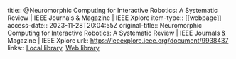title:: @Neuromorphic Computing for Interactive Robotics: A Systematic Review | IEEE Journals & Magazine | IEEE Xplore
item-type:: [[webpage]]
access-date:: 2023-11-28T20:04:55Z
original-title:: Neuromorphic Computing for Interactive Robotics: A Systematic Review | IEEE Journals & Magazine | IEEE Xplore
url:: https://ieeexplore.ieee.org/document/9938437
links:: [Local library](zotero://select/library/items/3MT35VI7), [Web library](https://www.zotero.org/users/8224007/items/3MT35VI7)
